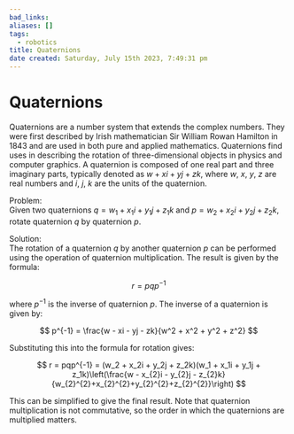 ```yaml
---
bad_links: 
aliases: []
tags:
  - robotics
title: Quaternions
date created: Saturday, July 15th 2023, 7:49:31 pm
---
```

# Quaternions

Quaternions are a number system that extends the complex numbers. They were first described by Irish mathematician Sir William Rowan Hamilton in 1843 and are used in both pure and applied mathematics. Quaternions find uses in describing the rotation of three-dimensional objects in physics and computer graphics. A quaternion is composed of one real part and three imaginary parts, typically denoted as $w + xi + yj + zk$, where $w$, $x$, $y$, $z$ are real numbers and $i$, $j$, $k$ are the units of the quaternion.

Problem:  
Given two quaternions $q = w_1 + x_1i + y_1j + z_1k$ and $p = w_2 + x_2i + y_2j + z_2k$, rotate quaternion $q$ by quaternion $p$.

Solution:  
The rotation of a quaternion $q$ by another quaternion $p$ can be performed using the operation of quaternion multiplication. The result is given by the formula:

$$
r = pqp^{-1}
$$

where $p^{-1}$ is the inverse of quaternion $p$. The inverse of a quaternion is given by:

$$
p^{-1} = \frac{w - xi - yj - zk}{w^2 + x^2 + y^2 + z^2}
$$

Substituting this into the formula for rotation gives:

$$
r = pqp^{-1} = (w_2 + x_2i + y_2j + z_2k)(w_1 + x_1i + y_1j + z_1k)\left(\frac{w - x_{2}i - y_{2}j - z_{2}k}{w_{2}^{2}+x_{2}^{2}+y_{2}^{2}+z_{2}^{2}}\right)
$$

This can be simplified to give the final result. Note that quaternion multiplication is not commutative, so the order in which the quaternions are multiplied matters.
